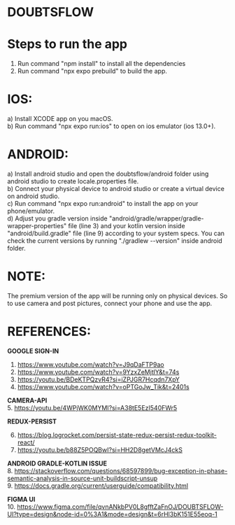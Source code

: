 # DOUBTSFLOW

# Steps to run the app
  1) Run command "npm install" to install all the dependencies
  2) Run command "npx expo prebuild" to build the app.

# IOS:

a) Install XCODE app on you macOS.  
b) Run command "npx expo run:ios" to open on ios emulator (ios 13.0+).  


# ANDROID:

a) Install android studio and open the doubtsflow/android folder using android studio to create locale.properties file.  
b) Connect your physical device to android studio or create a virtual device on android studio.  
c) Run command "npx expo run:android" to install the app on your phone/emulator.  
d) Adjust you gradle version inside "android/gradle/wrapper/gradle-wrapper-properties" file (line 3) and your kotlin version inside "android/build.gradle" file (line 9) according to your system specs. You can check the current versions by running "./gradlew --version" inside android folder.


# NOTE:

The premium version of the app will be running only on physical devices. So to use camera and post pictures, connect your phone and use the app.

# REFERENCES:


**GOOGLE SIGN-IN**
1. https://www.youtube.com/watch?v=J9qDaFTP9ao
2. https://www.youtube.com/watch?v=9YzxZeMjtlY&t=74s
3. https://youtu.be/BDeKTPQzvR4?si=iZPJGR7Hcqdn7XpY
4. https://www.youtube.com/watch?v=oPTGoJw_Tik&t=2401s

**CAMERA-API**  
5. https://youtu.be/4WPjWK0MYMI?si=A38tE5EzI540FWr5

**REDUX-PERSIST**  

6. https://blog.logrocket.com/persist-state-redux-persist-redux-toolkit-react/
7. https://youtu.be/b88Z5POQBwI?si=HH2D8getVMcJ4ckS

**ANDROID GRADLE-KOTLIN ISSUE**  
8. https://stackoverflow.com/questions/68597899/bug-exception-in-phase-semantic-analysis-in-source-unit-buildscript-unsup  
9. https://docs.gradle.org/current/userguide/compatibility.html  

**FIGMA UI**  
10. https://www.figma.com/file/qvnANkbPV0L8gfftZaFnOJ/DOUBTSFLOW-UI?type=design&node-id=0%3A1&mode=design&t=6rHl3bK151E55eoq-1
